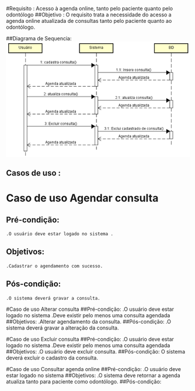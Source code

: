 #Requisito : Acesso à agenda online, tanto pelo paciente quanto pelo odontólogo
##Objetivo :
O requisito trata a necessidade do acesso a agenda online atualizada de consultas tanto pelo paciente quanto ao odontólogo.

##Diagrama de Sequencia:
![casoUso](https://github.com/arquiteturaes/arquitetura201701/blob/master/Imagens/DiagramaSequenciaAgenda.PNG) 

## Casos de uso :

# Caso de uso Agendar consulta
## Pré-condição: 
	.O usuário deve estar logado no sistema .
## Objetivos: 
	.Cadastrar o agendamento com sucesso.
## Pós-condição:
	.O sistema deverá gravar a consulta.

#Caso de uso Alterar consulta
##Pré-condição: 
	.O usuário deve estar logado no sistema 
	.Deve existir pelo menos uma consulta agendada
##Objetivos: 
	.Alterar agendamento da consulta.
##Pós-condição:
	.O sistema deverá gravar a alteração da consulta.

#Caso de uso Excluir consulta
##Pré-condição: 
	.O usuário deve estar logado no sistema 
	.Deve existir pelo menos uma consulta agendada
##Objetivos: 
	.O usuário deve excluir consulta.
##Pós-condição:
	O sistema deverá excluir o cadastro da consulta.

#Caso de uso Consultar agenda online
##Pré-condição: 
	.O usuário deve estar logado no sistema 
##Objetivos: 
	.O sistema deve retornar a agenda atualiza tanto para paciente como odontólogo.
##Pós-condição:

